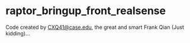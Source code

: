 # raptor_bringup_front_realsense

Code created by CXQ41@case.edu, the great and smart Frank Qian (Just kidding)...   